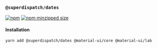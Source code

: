 ### `@superdispatch/dates`

[![npm](https://img.shields.io/npm/v/@superdispatch/dates)](https://www.npmjs.com/package/@superdispatch/dates)
[![npm minzipped size](https://img.shields.io/bundlephobia/minzip/@superdispatch/dates.svg)](https://bundlephobia.com/result?p=@superdispatch/dates)

#### Installation

```bash
yarn add @superdispatch/dates @material-ui/core @material-ui/lab
```

